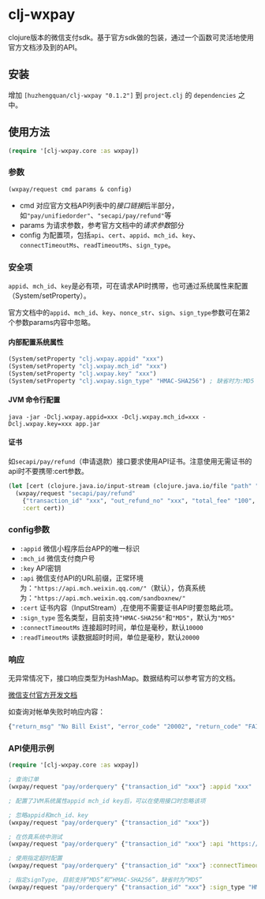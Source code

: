 # clj-wxpay

clojure版本的微信支付sdk。基于官方sdk做的包装，通过一个函数可灵活地使用官方文档涉及到的API。

## 安装

增加 `[huzhengquan/clj-wxpay "0.1.2"]` 到 `project.clj` 的 `dependencies` 之中。

## 使用方法

```clojure
(require '[clj-wxpay.core :as wxpay])
```

### 参数

```clojure
(wxpay/request cmd params & config)
```
- cmd 对应官方文档API列表中的*接口链接*后半部分，如`"pay/unifiedorder"`、`"secapi/pay/refund"`等
- params 为请求参数，参考官方文档中的*请求参数*部分
- config 为配置项，包括`api`、`cert`、`appid`、`mch_id`、`key`、`connectTimeoutMs`、`readTimeoutMs`、`sign_type`。

### 安全项

`appid`、`mch_id`、`key`是必有项，可在请求API时携带，也可通过系统属性来配置（System/setProperty）。

官方文档中的`appid`、`mch_id`、`key`、`nonce_str`、`sign`、`sign_type`参数可在第2个参数params内容中忽略。

#### 内部配置系统属性

```clojure
(System/setProperty "clj.wxpay.appid" "xxx")
(System/setProperty "clj.wxpay.mch_id" "xxx")
(System/setProperty "clj.wxpay.key" "xxx")
(System/setProperty "clj.wxpay.sign_type" "HMAC-SHA256") ; 缺省时为:MD5
```

#### JVM 命令行配置

```shell
java -jar -Dclj.wxpay.appid=xxx -Dclj.wxpay.mch_id=xxx -Dclj.wxpay.key=xxx app.jar
```

#### 证书

如`secapi/pay/refund`（申请退款）接口要求使用API证书。注意使用无需证书的api时不要携带:cert参数。

```clojure
(let [cert (clojure.java.io/input-stream (clojure.java.io/file "path" "apiclient_cert.p12"))]
  (wxpay/request "secapi/pay/refund"
    {"transaction_id" "xxx", "out_refund_no" "xxx", "total_fee" "100", "refund_fee" "100"}
    :cert cert))
```

### config参数

- `:appid` 微信小程序后台APP的唯一标识
- `:mch_id` 微信支付商户号
- `:key` API密钥
- `:api` 微信支付API的URL前缀，正常环境为：`"https://api.mch.weixin.qq.com/"`（默认），仿真系统为：`"https://api.mch.weixin.qq.com/sandboxnew/"`
- `:cert` 证书内容（InputStream）,在使用不需要证书API时要忽略此项。
- `:sign_type` 签名类型，目前支持`"HMAC-SHA256"`和`"MD5"`，默认为`"MD5"`
- `:connectTimeoutMs` 连接超时时间，单位是毫秒，默认`10000`
- `:readTimeoutMs` 读数据超时时间，单位是毫秒，默认`20000`

### 响应

无异常情况下，接口响应类型为HashMap。数据结构可以参考官方的文档。

[微信支付官方开发文档](https://pay.weixin.qq.com/wiki/doc/api/index.html)

如查询对帐单失败时响应内容：

```clojure
{"return_msg" "No Bill Exist", "error_code" "20002", "return_code" "FAIL"}
```

### API使用示例

```clojure
(require '[clj-wxpay.core :as wxpay])

; 查询订单
(wxpay/request "pay/orderquery" {"transaction_id" "xxx"} :appid "xxx" :mch_id "xxx" :key "xxx")

; 配置了JVM系统属性appid mch_id key后，可以在使用接口时忽略该项

; 忽略appid和mch_id、key
(wxpay/request "pay/orderquery" {"transaction_id" "xxx"})

; 在仿真系统中测试
(wxpay/request "pay/orderquery" {"transaction_id" "xxx"} :api "https://api.mch.weixin.qq.com/sandboxnew/")

; 使用指定超时配置
(wxpay/request "pay/orderquery" {"transaction_id" "xxx"} :connectTimeoutMs 1000 :readTimeoutMs 1000)

; 指定signType, 目前支持“MD5”和“HMAC-SHA256”，缺省时为“MD5”
(wxpay/request "pay/orderquery" {"transaction_id" "xxx"} :sign_type "HMAC-SHA256")
```

